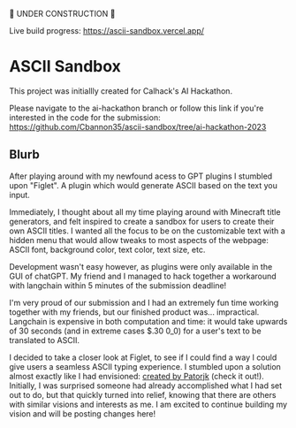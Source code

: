 🚧 UNDER CONSTRUCTION 🚧

Live build progress: https://ascii-sandbox.vercel.app/
# ASCII Sandbox

This project was initiallly created for Calhack's AI Hackathon. 

Please navigate to the ai-hackathon branch or follow this link if you're interested in the code for the submission: https://github.com/Cbannon35/ascii-sandbox/tree/ai-hackathon-2023

## Blurb

After playing around with my newfound acess to GPT plugins I stumbled upon "Figlet". A plugin which would generate ASCII based on the text you input. 

Immediately, I thought about all my time playing around with Minecraft title generators, and felt inspired to create a sandbox for users to create their own ASCII titles. I wanted all the focus to be on the customizable text with a hidden menu that would allow tweaks to most aspects of the webpage: ASCII font, background color, text color, text size, etc.

Development wasn't easy however, as plugins were only available in the GUI of chatGPT. My friend and I managed to hack together a workaround with langchain within 5 minutes of the submission deadline! 

I'm very proud of our submission and I had an extremely fun time working together with my friends, but our finished product was... impractical. Langchain is expensive in both computation and time: it would take upwards of 30 seconds (and in extreme cases $.30 0_0) for a user's text to be translated to ASCII.

I decided to take a closer look at Figlet, to see if I could find a way I could give users a seamless ASCII typing experience. I stumbled upon a solution almost exactly like I had envisioned: <a href="http://www.patorjk.com/software/taag/#p=display&f=Graffiti&t=Type%20Something%20">created by Patorjk</a> (check it out!). Initially, I was surprised someone had already accomplished what I had set out to do, but that quickly turned into relief, knowing that there are others with similar visions and interests as me. I am excited to continue building my vision and will be posting changes here! 
